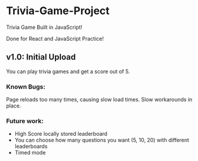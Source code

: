 # Trivia-Game-Project

Trivia Game Built in JavaScript!

Done for React and JavaScript Practice!

## v1.0: Initial Upload
You can play trivia games and get a score out of 5.
### Known Bugs:
Page reloads too many times, causing slow load times. Slow workarounds in place.
### Future work:
- High Score locally stored leaderboard
- You can choose how many questions you want (5, 10, 20) with different leaderboards
- Timed mode

